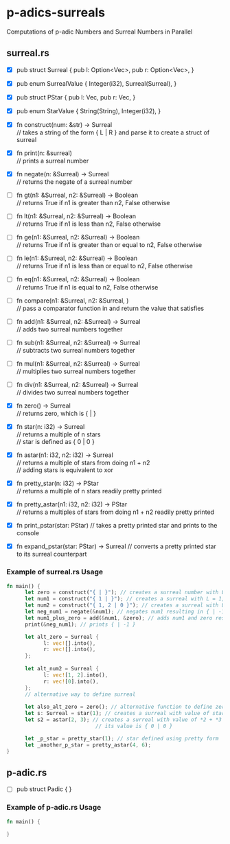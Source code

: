 # p-adics-surreals
Computations of p-adic Numbers and Surreal Numbers in Parallel

## surreal.rs
- [x] pub struct Surreal { pub l: Option<Vec<SurrealValue>>, pub r: Option<Vec<SurrealValue>>, }

- [x] pub enum SurrealValue { Integer(i32), Surreal(Surreal), }  

- [x] pub struct PStar { pub l: Vec<StarValue>, pub r: Vec<StarValue>, }  

- [x] pub enum StarValue { String(String), Integer(i32), }  

- [x] fn construct(num: &str) -> Surreal  
      // takes a string of the form { L | R } and parse it to create a struct of surreal

- [x] fn print(n: &surreal)  
      // prints a surreal number

- [x] fn negate(n: &Surreal) -> Surreal  
      // returns the negate of a surreal number

- [ ] fn gt(n1: &Surreal, n2: &Surreal) -> Boolean  
      // returns True if n1 is greater than n2, False otherwise

- [ ] fn lt(n1: &Surreal, n2: &Surreal) -> Boolean  
      // returns True if n1 is less than n2, False otherwise

- [ ] fn ge(n1: &Surreal, n2: &Surreal) -> Boolean  
      // returns True if n1 is greater than or equal to n2, False otherwise

- [ ] fn le(n1: &Surreal, n2: &Surreal) -> Boolean  
      // returns True if n1 is less than or equal to n2, False otherwise

- [ ] fn eq(n1: &Surreal, n2: &Surreal) -> Boolean  
      // returns True if n1 is equal to n2, False otherwise

- [ ] fn compare(n1: &Surreal, n2: &Surreal, )  
      // pass a comparator function in and return the value that satisfies

- [ ] fn add(n1: &Surreal, n2: &Surreal) -> Surreal  
      // adds two surreal numbers together

- [ ] fn sub(n1: &Surreal, n2: &Surreal) -> Surreal  
      // subtracts two surreal numbers together

- [ ] fn mul(n1: &Surreal, n2: &Surreal) -> Surreal  
      // multiplies two surreal numbers together

- [ ] fn div(n1: &Surreal, n2: &Surreal) -> Surreal  
      // divides two surreal numbers together

- [x] fn zero() -> Surreal  
      // returns zero, which is { | }

- [x] fn star(n: i32) -> Surreal  
      // returns a multiple of n stars  
      // star is defined as { 0 | 0 }

- [x] fn astar(n1: i32, n2: i32) -> Surreal  
      // returns a multiple of stars from doing n1 + n2  
      // adding stars is equivalent to xor  

- [x] fn pretty_star(n: i32) -> PStar  
      // returns a multiple of n stars readily pretty printed

- [x] fn pretty_astar(n1: i32, n2: i32) -> PStar  
      // returns a multiples of stars from doing n1 + n2 readily pretty printed

- [x] fn print_pstar(star: PStar)
      // takes a pretty printed star and prints to the console

- [x] fn expand_pstar(star: PStar) -> Surreal
      // converts a pretty printed star to its surreal counterpart
      

### Example of surreal.rs Usage
```rust
fn main() {
      let zero = construct("{ | }"); // creates a surreal number with L = NONE, R = NONE (value = 0)
      let num1 = construct("{ 1 | }"); // creates a surreal with L = 1, R = NONE (value = 2)
      let num2 = construct("{ 1, 2 | 0 }"); // creates a surreal with L = 1 and 2, and R = 0
      let neg_num1 = negate(&num1); // negates num1 resulting in { | -1 }
      let num1_plus_zero = add(&num1, &zero); // adds num1 and zero resulting in { 1 | }
      print(&neg_num1); // prints { | -1 }

      let alt_zero = Surreal {
            l: vec![].into(),
            r: vec![].into(),
      }; 
      
      let alt_num2 = Surreal {
            l: vec![1, 2].into(),
            r: vec![0].into(),
      };
      // alternative way to define surreal
      
      let also_alt_zero = zero(); // alternative function to define zero
      let s: Surreal = star(1); // creates a surreal with value of star: { 0 | 0 }
      let s2 = astar(2, 3); // creates a surreal with value of *2 + *3 = *1
                             // its value is { 0 | 0 }

      let _p_star = pretty_star(1); // star defined using pretty form
      let _another_p_star = pretty_astar(4, 6);
}
```

## p-adic.rs
- [ ] pub struct Padic { }

### Example of p-adic.rs Usage
```rust
fn main() {
      
}
```
